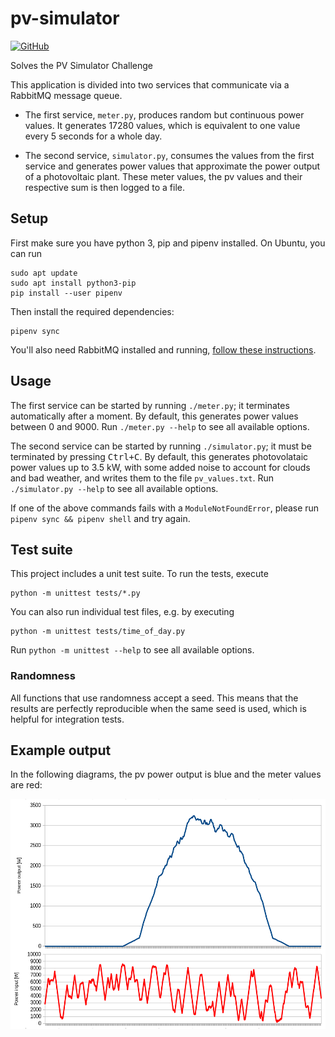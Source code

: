 # pv-simulator

[![GitHub](https://img.shields.io/github/license/Aloso/pv-simulator?style=flat-square)](LICENSE)

Solves the PV Simulator Challenge

This application is divided into two services that communicate via a RabbitMQ message queue.

* The first service, `meter.py`, produces random but continuous power values. It generates 17280 values, which is equivalent to one value every 5 seconds for a whole day.

* The second service, `simulator.py`, consumes the values from the first service and generates power values that approximate the power output of a photovoltaic plant. These meter values, the pv values and their respective sum is then logged to a file.

## Setup

First make sure you have python 3, pip and pipenv installed. On Ubuntu, you can run

```shell
sudo apt update
sudo apt install python3-pip
pip install --user pipenv
```

Then install the required dependencies:

```shell
pipenv sync
```

You'll also need RabbitMQ installed and running, [follow these instructions](https://www.rabbitmq.com/download.html).

## Usage

The first service can be started by running `./meter.py`; it terminates automatically after a moment. By default, this generates power values between 0 and 9000. Run `./meter.py --help` to see all available options.

The second service can be started by running `./simulator.py`; it must be terminated by pressing <kbd>Ctrl+C</kbd>. By default, this generates photovolataic power values up to 3.5 kW, with some added noise to account for clouds and bad weather, and writes them to the file `pv_values.txt`. Run `./simulator.py --help` to see all available options.

If one of the above commands fails with a `ModuleNotFoundError`, please run `pipenv sync && pipenv shell` and try again.

## Test suite

This project includes a unit test suite. To run the tests, execute

```shell
python -m unittest tests/*.py
```

You can also run individual test files, e.g. by executing

```shell
python -m unittest tests/time_of_day.py
```

Run `python -m unittest --help` to see all available options.

### Randomness

All functions that use randomness accept a seed. This means that the results are perfectly reproducible when the same seed is used, which is helpful for integration tests.

## Example output

In the following diagrams, the pv power output is blue and the meter values are red:

![Graphs](docs/graphs.png)
